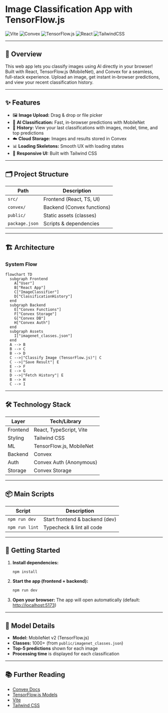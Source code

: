 # Image Classification App with TensorFlow.js

![Vite](https://img.shields.io/badge/Vite-frontend-blue?logo=vite)
![Convex](https://img.shields.io/badge/Convex-backend-purple?logo=data:image/svg+xml;base64,PHN2ZyBmaWxsPSIjRjZGNkY2IiB2aWV3Qm94PSIwIDAgMjQgMjQiPjxwYXRoIGQ9Ik0xMiAyQzYuNDggMiAyIDYuNDggMiAxMnM0LjQ4IDEwIDEwIDEwIDEwLTQuNDggMTAtMTBTMTcuNTIgMiAxMiAyem0wIDE4Yy02LjYyIDAtMTItNS4zOC0xMi0xMnM1LjM4LTEyIDEyLTEyIDEyIDUuMzggMTIgMTItNS4zOCAxMi0xMiAxMnoiLz48L3N2Zz4=)
![TensorFlow.js](https://img.shields.io/badge/TensorFlow.js-ML-orange?logo=tensorflow)
![React](https://img.shields.io/badge/React-UI-61DAFB?logo=react)
![TailwindCSS](https://img.shields.io/badge/TailwindCSS-styling-38B2AC?logo=tailwindcss)

---

## 🚀 Overview

This web app lets you classify images using AI directly in your browser! Built with React, TensorFlow.js (MobileNet), and Convex for a seamless, full-stack experience. Upload an image, get instant in-browser predictions, and view your recent classification history.

---

## ✨ Features

- 🖼️ **Image Upload:** Drag & drop or file picker
- 🤖 **AI Classification:** Fast, in-browser predictions with MobileNet
- 📝 **History:** View your last classifications with images, model, time, and top predictions
- ☁️ **Cloud Storage:** Images and results stored in Convex
- 📊 **Loading Skeletons:** Smooth UX with loading states
- 📱 **Responsive UI:** Built with Tailwind CSS

---

## 🗂️ Project Structure

| Path           | Description                  |
| -------------- | --------------------------- |
| `src/`         | Frontend (React, TS, UI)    |
| `convex/`      | Backend (Convex functions)  |
| `public/`      | Static assets (classes)     |
| `package.json` | Scripts & dependencies      |

---

## 🏗️ Architecture

### System Flow

```mermaid
flowchart TD
  subgraph Frontend
    A["User"]
    B["React App"]
    C["ImageClassifier"]
    D["ClassificationHistory"]
  end
  subgraph Backend
    E["Convex Functions"]
    F["Convex Storage"]
    G["Convex DB"]
    H["Convex Auth"]
  end
  subgraph Assets
    I["imagenet_classes.json"]
  end
  A --> B
  B --> C
  B --> D
  C -->|"Classify Image (TensorFlow.js)"| C
  C -->|"Save Result"| E
  E --> F
  E --> G
  D -->|"Fetch History"| E
  B --> H
  C --> I
```

---

## 🛠️ Technology Stack

| Layer      | Tech/Library                |
| ---------- | -------------------------- |
| Frontend   | React, TypeScript, Vite     |
| Styling    | Tailwind CSS                |
| ML         | TensorFlow.js, MobileNet    |
| Backend    | Convex                      |
| Auth       | Convex Auth (Anonymous)     |
| Storage    | Convex Storage              |

---

## 📦 Main Scripts

| Script         | Description                        |
| -------------- | ---------------------------------- |
| `npm run dev`  | Start frontend & backend (dev)     |
| `npm run lint` | Typecheck & lint all code          |

---

## 🏁 Getting Started

1. **Install dependencies:**
   ```bash
   npm install
   ```
2. **Start the app (frontend + backend):**
   ```bash
   npm run dev
   ```
3. **Open your browser:**
   The app will open automatically (default: [http://localhost:5173](http://localhost:5173))

---

## 🧠 Model Details

- **Model:** MobileNet v2 (TensorFlow.js)
- **Classes:** 1000+ (from `public/imagenet_classes.json`)
- **Top-5 predictions** shown for each image
- **Processing time** is displayed for each classification

---

## 📚 Further Reading

- [Convex Docs](https://docs.convex.dev/)
- [TensorFlow.js Models](https://www.tensorflow.org/js/models)
- [Vite](https://vitejs.dev/)
- [Tailwind CSS](https://tailwindcss.com/)
